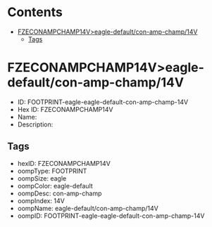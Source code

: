 



Contents
========

* [FZECONAMPCHAMP14V>eagle-default/con-amp-champ/14V](#fzeconampchamp14veagle-defaultcon-amp-champ14v)
	* [Tags](#tags)

# FZECONAMPCHAMP14V>eagle-default/con-amp-champ/14V

- ID: FOOTPRINT-eagle-eagle-default-con-amp-champ-14V
- Hex ID: FZECONAMPCHAMP14V
- Name: 
- Description: 

## Tags

- hexID: FZECONAMPCHAMP14V
- oompType: FOOTPRINT
- oompSize: eagle
- oompColor: eagle-default
- oompDesc: con-amp-champ
- oompIndex: 14V
- oompName: eagle-default/con-amp-champ/14V
- oompID: FOOTPRINT-eagle-eagle-default-con-amp-champ-14V
